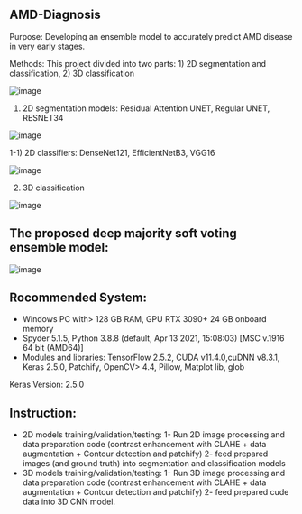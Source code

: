## AMD-Diagnosis
Purpose: Developing an ensemble model to accurately predict AMD disease in very early stages.

Methods: This project divided into two parts: 1) 2D segmentation and classification, 2) 3D classification

![image](https://user-images.githubusercontent.com/78983558/170832287-6f605a9d-086c-4280-b485-0bd5e76b21eb.png)

1) 2D segmentation models: Residual Attention UNET, Regular UNET, RESNET34

![image](https://user-images.githubusercontent.com/78983558/170849001-57463f2e-1d18-4613-b616-82e997036a85.png)


   1-1) 2D classifiers: DenseNet121, EfficientNetB3, VGG16
   
   ![image](https://user-images.githubusercontent.com/78983558/170849649-e42c300d-e0fc-4a7a-9aed-2ecde02bd673.png)

2) 3D classification

![image](https://user-images.githubusercontent.com/78983558/170849636-46c76118-d894-49d7-8663-e77b5e74ee21.png)

## The proposed deep majority soft voting ensemble model:

![image](https://user-images.githubusercontent.com/78983558/170849676-5cd4f183-999a-4abd-9f2c-0aaa91c3cb0f.png)

## Rocommended System:
- Windows PC with> 128 GB RAM, GPU RTX 3090+ 24 GB onboard memory
- Spyder 5.1.5, Python 3.8.8 (default, Apr 13 2021, 15:08:03) [MSC v.1916 64 bit (AMD64)]
- Modules and libraries: TensorFlow 2.5.2, CUDA v11.4.0,cuDNN v8.3.1, Keras 2.5.0, Patchify, OpenCV> 4.4, Pillow, Matplot lib, glob


Keras Version: 2.5.0

## Instruction:
- 2D models training/validation/testing:
1- Run 2D image processing and data preparation code (contrast enhancement with CLAHE + data augmentation + Contour detection and patchify)
2- feed prepared images (and ground truth) into segmentation and classification models
- 3D models training/validation/testing:
1- Run 3D image processing and data preparation code (contrast enhancement with CLAHE + data augmentation + Contour detection and patchify)
2- feed prepared cude data into 3D CNN model. 
